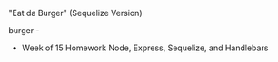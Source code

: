
"Eat da Burger" (Sequelize Version)

burger -

* Week of 15 Homework Node, Express, Sequelize, and Handlebars

